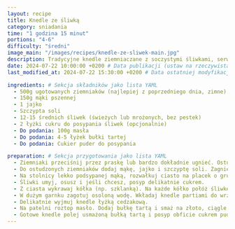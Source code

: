 ```yaml
---
layout: recipe
title: Knedle ze śliwką
category: sniadania
time: "1 godzina 15 minut"
portions: "4-6"
difficulty: "średni"
image_main: "/images/recipes/knedle-ze-sliwek-main.jpg"
description: Tradycyjne knedle ziemniaczane z soczystymi śliwkami, serwowane z bułką tartą i masłem. Słodka klasyka.
date: 2024-07-22 10:00:00 +0200 # Data publikacji (ustaw na rzeczywistą datę)
last_modified_at: 2024-07-22 15:30:00 +0200 # Data ostatniej modyfikacji (ustaw na rzeczywistą datę)

ingredients: # Sekcja składników jako lista YAML
  - 500g ugotowanych ziemniaków (najlepiej z poprzedniego dnia, zimne)
  - 150g mąki pszennej
  - 1 jajko
  - Szczypta soli
  - 12-15 średnich śliwek (świeżych lub mrożonych, bez pestek)
  - 2 łyżki cukru do posypania śliwek (opcjonalnie)
  - Do podania: 100g masła
  - Do podania: 4-5 łyżek bułki tartej
  - Do podania: Cukier puder do posypania

preparation: # Sekcja przygotowania jako lista YAML
  - Ziemniaki przeciśnij przez praskę lub bardzo dokładnie ugnieć. Ostudzone ziemniaki są kluczem do dobrego ciasta na knedle.
  - Do ostudzonych ziemniaków dodaj mąkę, jajko i szczyptę soli. Zagnieć szybko elastyczne ciasto. Nie zagniataj zbyt długo, bo ciasto stanie się klejące.
  - Na stolnicy lekko podsypanej mąką, rozwałkuj ciasto na placek o grubości około 0.5 cm.
  - Śliwki umyj, osusz i jeśli chcesz, posyp delikatnie cukrem.
  - Z ciasta wykrawaj kółka (np. szklanką). Na każde kółko połóż śliwkę i dokładnie zlep brzegi, formując okrągłe knedle. Upewnij się, że są szczelnie zamknięte, aby śliwka nie wypłynęła podczas gotowania.
  - W dużym garnku zagotuj osoloną wodę. Wkładaj knedle partiami do wrzącej wody. Gdy wypłyną na powierzchnię, gotuj jeszcze około 5-8 minut (czas zależy od wielkości knedli i tego, czy śliwki są świeże czy mrożone).
  - Delikatnie wyjmuj knedle łyżką cedzakową.
  - Na patelni roztop masło. Dodaj bułkę tartą i smaż na złoto, ciągle mieszając.
  - Gotowe knedle polej usmażoną bułką tartą i posyp obficie cukrem pudrem. Podawaj od razu.
---
```


